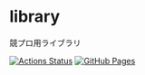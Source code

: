 # library
競プロ用ライブラリ

[![Actions Status](https://github.com/daris755/tmp/workflows/verify/badge.svg)](https://github.com/daris755/tmp/actions)
[![GitHub Pages](https://img.shields.io/static/v1?label=GitHub+Pages&message=+&color=brightgreen&logo=github)](https://daris755.github.io/tmp/)
